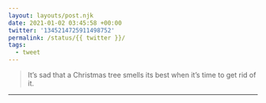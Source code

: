 ```yaml
---
layout: layouts/post.njk
date: 2021-01-02 03:45:58 +00:00
twitter: '1345214725911498752'
permalink: /status/{{ twitter }}/
tags: 
  - tweet
---
```


> It’s sad that a Christmas tree smells its best when it’s time to get rid of it.

---

